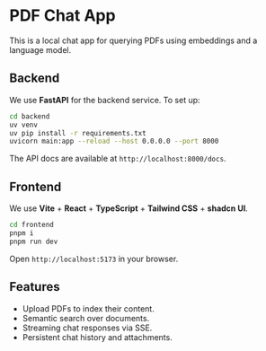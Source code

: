 # PDF Chat App

This is a local chat app for querying PDFs using embeddings and a language model.

## Backend

We use **FastAPI** for the backend service. To set up:

```bash
cd backend
uv venv
uv pip install -r requirements.txt
uvicorn main:app --reload --host 0.0.0.0 --port 8000
```

The API docs are available at `http://localhost:8000/docs`.

## Frontend

We use **Vite** + **React** + **TypeScript** + **Tailwind CSS** + **shadcn UI**.

```bash
cd frontend
pnpm i
pnpm run dev
```

Open `http://localhost:5173` in your browser.

## Features

- Upload PDFs to index their content.
- Semantic search over documents.
- Streaming chat responses via SSE.
- Persistent chat history and attachments.
